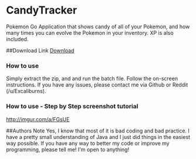 # CandyTracker
Pokemon Go Application that shows candy of all of your Pokemon, and how many times you can evolve the Pokemon in your inventory. XP is also included.

##Download Link
[Download](https://github.com/Excaliburns/CandyTracker/releases)

### How to use
Simply extract the zip, and and run the batch file. Follow the on-screen instructions. If you have any issues, please contact me via Github or Reddit (/u/Excaliburns).

### How to use - Step by Step screenshot tutorial
http://imgur.com/a/FGsUE


##Authors Note
Yes, I know that most of it is bad coding and bad practice. I have a pretty small understanding of Java and I just did things in the easiest way possible. If you have any way to better my code or improve my programming, please tell me! I'm open to anything!

